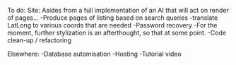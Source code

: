 To do:
Site:
Asides from a full implementation of an AI that will act on render of pages...
-Produce pages of listing based on search queries
  -translate LatLong to various coords that are needed
-Password recovery
-For the moment, further stylization is an afterthought, so that at some point.
-Code clean-up / refactoring

Elsewhere:
-Database automisation
-Hosting
-Tutorial video                      
